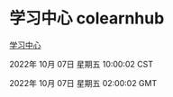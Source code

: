 # 学习中心 colearnhub
[学习中心](http://27.19.33.125:56308/colearnhub/)

2022年 10月 07日 星期五 10:00:02 CST

2022年 10月 07日 星期五 02:00:02 GMT
